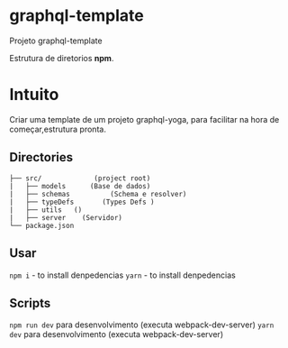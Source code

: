 # graphql-template 
Projeto graphql-template 

Estrutura de diretorios **npm**.

# Intuito
Criar uma template de um projeto graphql-yoga, para facilitar na hora de começar,estrutura pronta.

## Directories
```
├── src/             (project root)
|   ├── models      (Base de dados)
|   ├── schemas          (Schema e resolver)
|   ├── typeDefs       (Types Defs )
|   ├── utils   ()
|   ├── server    (Servidor)
└── package.json
```

## Usar
`npm i` - to install denpedencias
`yarn` - to install denpedencias

## Scripts 
`npm run dev` para desenvolvimento (executa webpack-dev-server)
`yarn  dev` para desenvolvimento (executa webpack-dev-server)